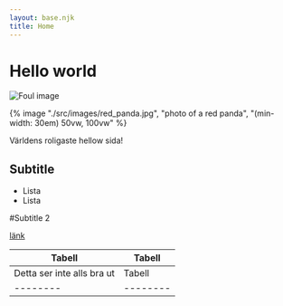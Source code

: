 ```yaml
---
layout: base.njk
title: Home
---
```


# Hello world

![Foul image](/images/copium.png)


{% image "./src/images/red_panda.jpg", "photo of a red panda", "(min-width: 30em) 50vw, 100vw" %}

Världens roligaste hellow sida!

## Subtitle

* Lista
* Lista

#Subtitle 2

[länk](http://www.google.se)

| Tabell | Tabell |
|--------|--------|
| Detta ser inte alls bra ut | Tabell |
|--------|--------|